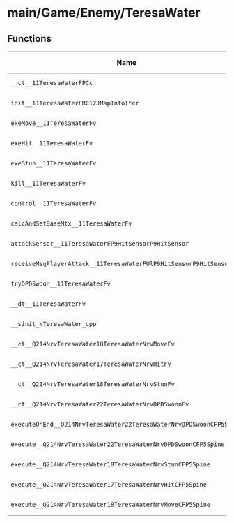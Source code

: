 # main/Game/Enemy/TeresaWater

## Functions

| Name | Address | Match % |
|------|---------|---------|
| `__ct__11TeresaWaterFPCc` | `0x8014C790` | :x: (0.0%) |
| `init__11TeresaWaterFRC12JMapInfoIter` | `0x8014C808` | :x: (0.0%) |
| `exeMove__11TeresaWaterFv` | `0x8014C9E0` | :x: (0.0%) |
| `exeHit__11TeresaWaterFv` | `0x8014CA98` | :x: (0.0%) |
| `exeStun__11TeresaWaterFv` | `0x8014CB20` | :x: (0.0%) |
| `kill__11TeresaWaterFv` | `0x8014CB84` | :x: (0.0%) |
| `control__11TeresaWaterFv` | `0x8014CC04` | :x: (0.0%) |
| `calcAndSetBaseMtx__11TeresaWaterFv` | `0x8014CC6C` | :x: (0.0%) |
| `attackSensor__11TeresaWaterFP9HitSensorP9HitSensor` | `0x8014CD08` | :x: (0.0%) |
| `receiveMsgPlayerAttack__11TeresaWaterFUlP9HitSensorP9HitSensor` | `0x8014CDA4` | :x: (0.0%) |
| `tryDPDSwoon__11TeresaWaterFv` | `0x8014CE44` | :x: (0.0%) |
| `__dt__11TeresaWaterFv` | `0x8014CEC8` | :x: (0.0%) |
| `__sinit_\TeresaWater_cpp` | `0x8014CF24` | :x: (0.0%) |
| `__ct__Q214NrvTeresaWater18TeresaWaterNrvMoveFv` | `0x8014CF60` | :x: (0.0%) |
| `__ct__Q214NrvTeresaWater17TeresaWaterNrvHitFv` | `0x8014CF70` | :x: (0.0%) |
| `__ct__Q214NrvTeresaWater18TeresaWaterNrvStunFv` | `0x8014CF80` | :x: (0.0%) |
| `__ct__Q214NrvTeresaWater22TeresaWaterNrvDPDSwoonFv` | `0x8014CF90` | :x: (0.0%) |
| `executeOnEnd__Q214NrvTeresaWater22TeresaWaterNrvDPDSwoonCFP5Spine` | `0x8014CFA0` | :x: (0.0%) |
| `execute__Q214NrvTeresaWater22TeresaWaterNrvDPDSwoonCFP5Spine` | `0x8014CFB8` | :x: (0.0%) |
| `execute__Q214NrvTeresaWater18TeresaWaterNrvStunCFP5Spine` | `0x8014CFC8` | :x: (0.0%) |
| `execute__Q214NrvTeresaWater17TeresaWaterNrvHitCFP5Spine` | `0x8014CFD0` | :x: (0.0%) |
| `execute__Q214NrvTeresaWater18TeresaWaterNrvMoveCFP5Spine` | `0x8014CFD8` | :x: (0.0%) |